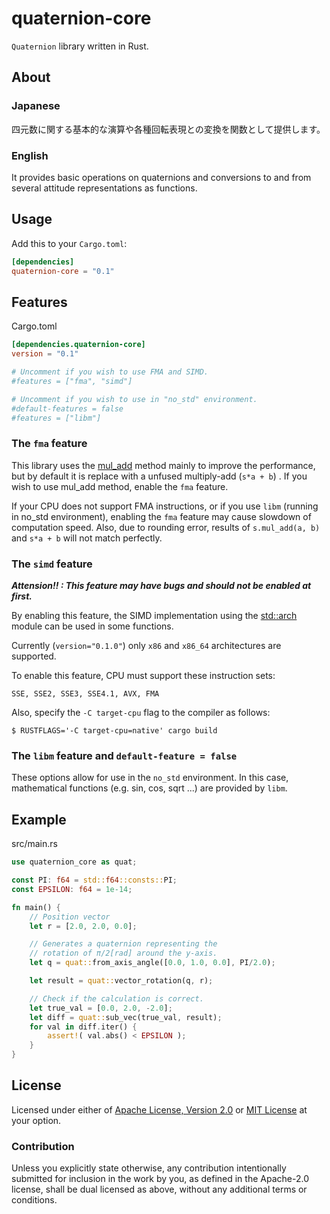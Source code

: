 # quaternion-core

`Quaternion` library written in Rust.

## About

### Japanese

四元数に関する基本的な演算や各種回転表現との変換を関数として提供します。

### English

It provides basic operations on quaternions and conversions to and from several attitude representations as functions.

## Usage

Add this to your `Cargo.toml`:

```toml
[dependencies]
quaternion-core = "0.1"
```

## Features

Cargo.toml

```toml
[dependencies.quaternion-core]
version = "0.1"

# Uncomment if you wish to use FMA and SIMD.
#features = ["fma", "simd"]

# Uncomment if you wish to use in "no_std" environment.
#default-features = false
#features = ["libm"]
```

### The `fma` feature

This library uses the [mul_add](https://doc.rust-lang.org/std/primitive.f64.html#method.mul_add) method mainly to improve the performance, but by default it is replace with a unfused multiply-add (`s*a + b`) . If you wish to use mul_add method, enable the `fma` feature.

If your CPU does not support FMA instructions, or if you use `libm` (running in no_std environment), enabling the `fma` feature may cause slowdown of computation speed. Also, due to rounding error, results of `s.mul_add(a, b)` and `s*a + b` will not match perfectly.

### The `simd` feature

___Attension!! : This feature may have bugs and should not be enabled at first.___

By enabling this feature, the SIMD implementation using the [std::arch](https://docs.rs/rustc-std-workspace-std/1.0.1/std/arch/index.html) module can be used in some functions.

Currently (`version="0.1.0"`) only `x86` and `x86_64` architectures are supported.

To enable this feature, CPU must support these instruction sets:
```
SSE, SSE2, SSE3, SSE4.1, AVX, FMA
```

Also, specify the `-C target-cpu` flag to the compiler as follows:

```console
$ RUSTFLAGS='-C target-cpu=native' cargo build
```

### The `libm` feature and `default-feature = false`

These options allow for use in the `no_std` environment. In this case, mathematical functions (e.g. sin, cos, sqrt ...) are provided by `libm`.

## Example

src/main.rs

```rust
use quaternion_core as quat;

const PI: f64 = std::f64::consts::PI;
const EPSILON: f64 = 1e-14;

fn main() {
    // Position vector
    let r = [2.0, 2.0, 0.0];

    // Generates a quaternion representing the
    // rotation of π/2[rad] around the y-axis.
    let q = quat::from_axis_angle([0.0, 1.0, 0.0], PI/2.0);

    let result = quat::vector_rotation(q, r);

    // Check if the calculation is correct.
    let true_val = [0.0, 2.0, -2.0];
    let diff = quat::sub_vec(true_val, result);
    for val in diff.iter() {
        assert!( val.abs() < EPSILON );
    }
}
```

## License

Licensed under either of
[Apache License, Version 2.0](https://www.apache.org/licenses/LICENSE-2.0)
or
[MIT License](https://opensource.org/licenses/MIT)
at your option.

### Contribution

Unless you explicitly state otherwise, any contribution intentionally submitted for inclusion in the work by you, as defined in the Apache-2.0 license, shall be dual licensed as above, without any additional terms or conditions.
